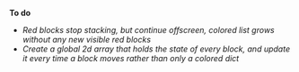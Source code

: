**To do**
* _Red blocks stop stacking, but continue offscreen, colored list grows without any new visible red blocks_
* _Create a global 2d array that holds the state of every block, and update it every time a block moves rather than only a colored dict_